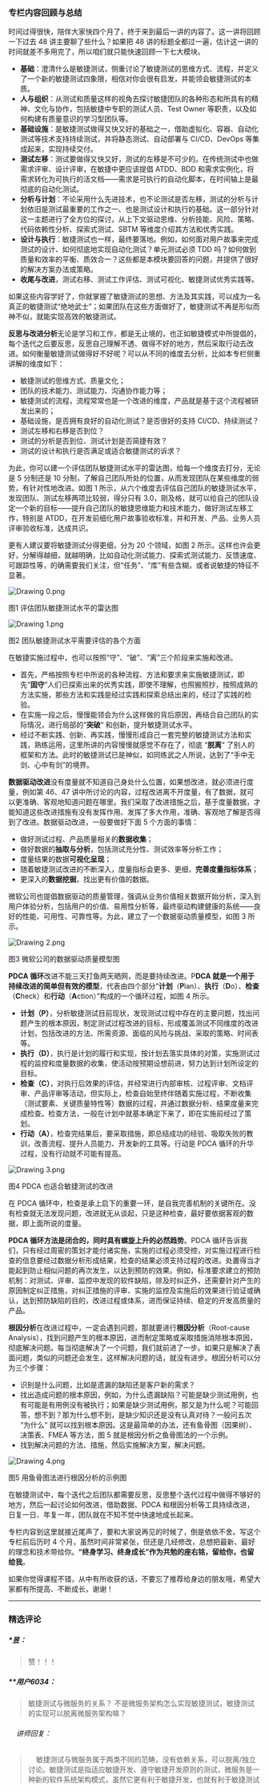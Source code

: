<h3>专栏内容回顾与总结</h3>
<p>时间过得很快，陪伴大家快四个月了，终于来到最后一讲的内容了。这一讲将回顾一下过去 48 讲主要聊了些什么？如果把 48 讲的标题全都过一遍，估计这一讲的时间就差不多用完了，所以咱们就只能快速回顾一下七大模块。</p>
<ul>
<li><strong>基础</strong>：澄清什么是敏捷测试，侧重讨论了敏捷测试的思维方式、流程，并定义了一个新的敏捷测试四象限，相信对你会很有启发，并能领会敏捷测试的本质。</li>
<li><strong>人与组织</strong>：从测试和质量这样的视角去探讨敏捷团队的各种形态和所具有的精神、文化与协作，包括敏捷中专职的测试人员、Test Owner 等职责，以及如何构建有质量意识的学习型团队等。</li>
<li><strong>基础设施</strong>：是敏捷测试做得又快又好的基础之一，借助虚拟化、容器、自动化测试等技术支持持续测试，并将静态测试、自动部署与 CI/CD、DevOps 等集成起来，实现持续交付。</li>
<li><strong>测试左移</strong>：测试要做得又快又好，测试的左移是不可少的。在传统测试中也做需求评审、设计评审，在敏捷中更应该提倡 ATDD、BDD 和需求实例化，将需求转化为可执行的活文档——需求是可执行的自动化脚本，在时间轴上是最彻底的自动化测试。</li>
<li><strong>分析与计划</strong>：不论采用什么先进技术，也不论测试是否左移，测试的分析与计划依旧是测试最重要的工作之一、也是测试设计和执行的基础。这一部分针对这一主题进行了全方位的探讨，从上下文驱动思维、分析技能、风险、策略、代码依赖性分析、探索式测试、SBTM 等维度介绍其方法和优秀实践。</li>
<li><strong>设计与执行</strong>：敏捷测试也一样，最终要落地。例如，如何面对用户故事来完成测试的设计、如何彻底地实现自动化测试？单元测试必须 TDD 吗？如何做到质量和效率的平衡、质效合一？这些都是本模块要回答的问题，并提供了很好的解决方案办法或策略。</li>
<li><strong>收尾与改进</strong>，测试右移、测试工作评估、测试可视化、敏捷测试优秀实践等。</li>
</ul>
<p>如果这些内容学好了，你就掌握了敏捷测试的思想、方法及其实践，可以成为一名真正的敏捷测试“绝地武士”；如果团队在这些方面做好了，敏捷测试不再是形似而神不似，就能实现高效的敏捷测试。</p>
<p><strong>反思与改进分析</strong>无论是学习和工作，都是无止境的，也正如敏捷模式中所提倡的，每个迭代之后要反思，反思自己理解不透、做得不好的地方，然后采取行动去改进。如何衡量敏捷测试做得好不好呢？可以从不同的维度去分析，比如本专栏侧重讲解的维度如下：</p>
<ul>
<li>敏捷测试的思维方式、质量文化；</li>
<li>团队的技术能力、测试能力、沟通协作能力等；</li>
<li>敏捷测试的流程，流程常常也是一个改进的维度，产品就是基于这个流程被研发出来的；</li>
<li>基础设施，是否拥有良好的自动化测试？是否很好的支持 CI/CD、持续测试？</li>
<li>测试左移和右移是否到位？</li>
<li>测试的分析是否到位、测试计划是否简捷有效？</li>
<li>测试的设计和执行是否满足或适合敏捷测试的诉求？</li>
</ul>
<p>为此，你可以建一个评估团队敏捷测试水平的雷达图，给每一个维度去打分，无论是 5 分制还是 10 分制，了解自己团队所处的位置，从而发现团队在某些维度的弱势，有针对性地改进。如图 1 所示，从六个维度去评估自己团队的敏捷测试水平，发现团队、测试左移两项比较弱，得分只有 3.0，刚及格，就可以给自己的团队设定一个新的目标——提升自己团队的敏捷思维能力和技术能力，做好测试左移工作，特别是 ATDD，在开发前细化用户故事验收标准，并和开发、产品、业务人员评审验收标准，达成共识。</p>
<p>更有人建议要将敏捷测试分得更细，分为 20 个领域，如图 2 所示。这样也许会更好，分解得越细，就越明确，比如自动化测试能力、探索式测试能力、反馈速度、可跟踪性等，的确需要我们关注，但“任务”、“库”有些含糊，或者说敏捷的特征不显著。</p>
<p><img src="https://s0.lgstatic.com/i/image/M00/1D/84/CgqCHl7h942AH5zQAAEYVV71d04404.png" alt="Drawing 0.png"></p>
<p>图1 评估团队敏捷测试水平的雷达图</p>
<p><img src="https://s0.lgstatic.com/i/image/M00/1D/84/CgqCHl7h95aAa26vAAQn9r6lhu8140.png" alt="Drawing 1.png"></p>
<p>图2 团队敏捷测试水平需要评估的各个方面</p>
<p>在敏捷实施过程中，也可以按照“守”、“破”、“离”三个阶段来实施和改进。</p>
<ul>
<li>首先，严格按照专栏中所说的各种流程、方法和要求来实施敏捷测试，即先“<strong>固守</strong>”人们已探索出来的优秀实践，即使不理解，也照搬照抄，按照成熟的方法实施，那些方法和实践是经过实践和探索总结出来的，经过了实践的检验。</li>
<li>在实施一段之后，慢慢能领会为什么这样做的背后原因，再结合自己团队的实际情况，进行局部的“<strong>突破</strong>“ 和创新，提升敏捷测试水平。</li>
<li>经过不断实践、创新、再实践，慢慢形成自己一套完整的敏捷测试方法和实践，熟练运用，这里所讲的内容慢慢就感觉不存在了，彻底 “<strong>脱离</strong>“ 了别人的框架和方法。此时的敏捷测试已是神似，如同练武之人所说，达到了“手中无剑、心中有剑”的境界。</li>
</ul>
<p><strong>数据驱动改进</strong>没有度量就不知道自己身处什么位置，如果想改进，就必须进行度量，例如第 46、47 讲中所讨论的内容，过程改进离不开度量，有了数据，就可以更准确、客观地知道问题在哪里。我们采取了改进措施之后，基于度量数据，才能知道这些改进措施有没有发挥作用、发挥了多大作用，准确、客观地了解是否得到了改进。数据驱动改进，一般要做好下面 5 个方面的事情：</p>
<ul>
<li>做好测试过程、产品质量相关的<strong>数据收集</strong>；</li>
<li>做好数据的<strong>抽取与分析</strong>，包括测试充分性、测试效率等分析工作；</li>
<li>度量结果的数据<strong>可视化呈现</strong>；</li>
<li>随着敏捷测试改进的不断深入，度量指标会更多、更细，<strong>完善度量指标体系</strong>；</li>
<li>更深入的<strong>数据挖掘</strong>，找出更有价值的数据。</li>
</ul>
<p>微软公司也提倡数据驱动的质量管理，强调从业务价值相关数据开始分析，深入到用户体验分析，包括用户的价值、易用性分析等，最终驱动构建健康的系统——良好的性能、可用性、可靠性等。为此，建立了一个数据驱动质量模型，如图 3 所示。</p>
<p><img src="https://s0.lgstatic.com/i/image/M00/1D/79/Ciqc1F7h97KAYl_iAAGvt1PPQ3c213.png" alt="Drawing 2.png"></p>
<p>图3 微软公司的数据驱动质量模型图</p>
<p><strong>PDCA 循环</strong>改进不能三天打鱼两天晒网，而是要持续改进。P<strong>DCA 就是一个用于持续改进的简单但有效的模型</strong>，代表由四个部分“<strong>计划</strong>（<strong>P</strong>lan）、<strong>执行</strong>（<strong>D</strong>o）、<strong>检查</strong>（<strong>C</strong>heck）和<strong>行动</strong>（<strong>A</strong>ction）”构成的一个循环过程，如图 4 所示。</p>
<ul>
<li><strong>计划（P）</strong>，分析敏捷测试目前现状，发现测试过程中存在的主要问题，找出问题产生的根本原因，制定测试过程改进的目标，形成覆盖测试不同维度的改进计划，包括改进的方法、所需资源、面临的风险与挑战、采取的策略、时间表等。</li>
<li><strong>执行（D）</strong>，执行是计划的履行和实现，按计划去落实具体的对策，实施测试过程的监控和度量数据的收集，使活动按预期设想前进，努力达到计划所设定的目标。</li>
<li><strong>检查（C）</strong>，对执行后效果的评估，并经常进行内部审核、过程评审、文档评审、产品评审等活动，但实际上，检查自始至终伴随着实施过程，不断收集（测试要素、关键质量特性等）数据的过程，并通过数据分析、结果度量来完成检查。检查方法，一般在计划中就基本确定下来了，即在实施前经过了策划。</li>
<li><strong>行动（A）</strong>，检查完结果后，要采取措施，即总结成功的经验、吸取失败的教训，改善流程、提升人员能力、开发新的工具等。行动是 PDCA 循环的升华过程，没有行动就不可能有提高。</li>
</ul>
<p><img src="https://s0.lgstatic.com/i/image/M00/1D/79/Ciqc1F7h976AUoiSAADoFEYVMRA153.png" alt="Drawing 3.png"></p>
<p>图4  PDCA 也适合敏捷测试的改进</p>
<p>在 PDCA 循环中，检查是承上启下的重要一环，是自我完善机制的关键所在。没有检查就无法发现问题，改进就无从谈起，只是这种检查，最好要依据客观的数据，即上面所说的度量。</p>
<p><strong>PDCA 循环方法是闭合的，同时具有螺旋上升的必然趋势</strong>。PDCA 循环告诉我们，只有经过周密的策划才能付诸实施，实施的过程必须受控，对实施过程进行检查的信息要经过数据分析形成结果，检查的结果必须支持过程的改进。处置得当才能起到防止相似问题的再次发生，以达到预防的效果。例如，标准要求建立的预防机制：对测试、评审、监控中发现的软件缺陷，除及时纠正外，还需要针对产生的原因制定纠正措施，对纠正措施的评审、实施的监控及实施后的效果进行验证或确认，达到预防缺陷的目的，改进过程或体系，进而保证持续、稳定的开发高质量的产品。</p>
<p><strong>根因分析</strong>在改进过程中，一定会遇到问题，那就要进行<strong>根因分析</strong>（Root-cause Analysis），找到问题产生的根本原因，进而制定策略或采取措施消除根本原因，彻底解决问题。每当彻底解决了一个问题，我们就前进了一步。如果只是解决了表面问题，类似的问题还会发生，这样解决问题的话，就没有进步。根因分析可以分为三个步骤：</p>
<ul>
<li>识别是什么问题，比如是遗漏的缺陷还是客户新的需求？</li>
<li>找出造成问题的根本原因，例如，为什么遗漏缺陷？可能是缺少测试用例，也有可能是有用例没有被执行；如果是缺少测试用例，那又是为什么呢？可能回答，想不到？那为什么想不到，是缺少知识还是没有认真对待？一般问五次 “为什么“ 就可以找到根本原因。这是最简单的办法，还有鱼骨图（因果树）、决策表、FMEA 等方法，图 5 就是根因分析之鱼骨图法的一个示例。</li>
<li>找到解决问题的方法、措施，然后实施解决方案，解决问题。</li>
</ul>
<p><img src="https://s0.lgstatic.com/i/image/M00/1D/85/CgqCHl7h98yAe-UuAAQpAJ4qj_s717.png" alt="Drawing 4.png"></p>
<p>图5 用鱼骨图法进行根因分析的示例图</p>
<p>在敏捷测试中，每个迭代之后团队都需要反思，反思整个迭代过程中做得不够好的地方，然后一起讨论如何改进，借助数据、PDCA 和根因分析等工具持续改进，日复一日、年复一年，团队就在不知不觉中快速地成长起来。</p>
<p>专栏内容到这里就接近尾声了，要和大家说再见的时候了，倒是依依不舍。写这个专栏前后历时 4 个月，虽然时间非常紧张，但还是几经修改，总想把最新、最好的理念和技术带给你。<strong>“终身学习、终身成长”作为共勉的座右铭，留给你，也留给我</strong>。</p>
<p>如果你觉得课程不错，从中有所收获的话，不要忘了推荐给身边的朋友哦，希望大家都有所提高、不断成长，谢谢！</p>

---

### 精选评论

##### *昱：
> 赞！！！

##### **用户6034：
> 敏捷测试与微服务的关系？ 不是微服务架构怎么实现敏捷测试，敏捷测试的实现可以脱离微服务架构嘛？

 ###### &nbsp;&nbsp;&nbsp; 讲师回复：
> &nbsp;&nbsp;&nbsp; 敏捷测试与微服务属于两类不同的范畴，没有依赖关系，可以脱离/独立讨论。敏捷测试是指适应敏捷开发、遵守敏捷开发原则的测试，微服务是一种新的软件系统架构模式，虽然它更有利于敏捷开发，也就有利于敏捷测试

